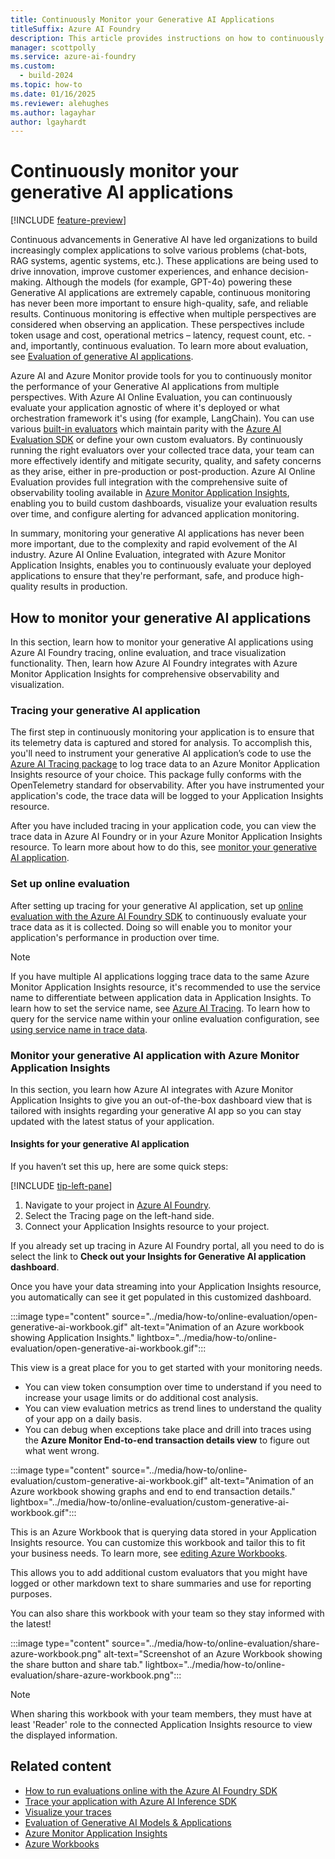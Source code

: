 ```yaml
---
title: Continuously Monitor your Generative AI Applications
titleSuffix: Azure AI Foundry
description: This article provides instructions on how to continuously monitor Generative AI Applications.
manager: scottpolly
ms.service: azure-ai-foundry
ms.custom:
  - build-2024
ms.topic: how-to
ms.date: 01/16/2025
ms.reviewer: alehughes
ms.author: lagayhar  
author: lgayhardt
---
```


# Continuously monitor your generative AI applications

[!INCLUDE [feature-preview](../includes/feature-preview.md)]

Continuous advancements in Generative AI have led organizations to build increasingly complex applications to solve various problems (chat-bots, RAG systems, agentic systems, etc.). These applications are being used to drive innovation, improve customer experiences, and enhance decision-making. Although the models (for example, GPT-4o) powering these Generative AI applications are extremely capable, continuous monitoring has never been more important to ensure high-quality, safe, and reliable results. Continuous monitoring is effective when multiple perspectives are considered when observing an application. These perspectives include token usage and cost, operational metrics – latency, request count, etc. - and, importantly, continuous evaluation. To learn more about evaluation, see [Evaluation of generative AI applications](../concepts/evaluation-approach-gen-ai.md).

Azure AI and Azure Monitor provide tools for you to continuously monitor the performance of your Generative AI applications from multiple perspectives. With Azure AI Online Evaluation, you can continuously evaluate your application agnostic of where it's deployed or what orchestration framework it's using (for example, LangChain). You can use various [built-in evaluators](../concepts/evaluation-metrics-built-in.md) which maintain parity with the [Azure AI Evaluation SDK](./develop/evaluate-sdk.md) or define your own custom evaluators. By continuously running the right evaluators over your collected trace data, your team can more effectively identify and mitigate security, quality, and safety concerns as they arise, either in pre-production or post-production. Azure AI Online Evaluation provides full integration with the comprehensive suite of observability tooling available in [Azure Monitor Application Insights](/azure/azure-monitor/app/app-insights-overview), enabling you to build custom dashboards, visualize your evaluation results over time, and configure alerting for advanced application monitoring.

In summary, monitoring your generative AI applications has never been more important, due to the complexity and rapid evolvement of the AI industry. Azure AI Online Evaluation, integrated with Azure Monitor Application Insights, enables you to continuously evaluate your deployed applications to ensure that they're performant, safe, and produce high-quality results in production.

## How to monitor your generative AI applications

In this section, learn how to monitor your generative AI applications using Azure AI Foundry tracing, online evaluation, and trace visualization functionality. Then, learn how Azure AI Foundry integrates with Azure Monitor Application Insights for comprehensive observability and visualization.

### Tracing your generative AI application

The first step in continuously monitoring your application is to ensure that its telemetry data is captured and stored for analysis. To accomplish this, you'll need to instrument your generative AI application’s code to use the [Azure AI Tracing package](./develop/trace-local-sdk.md) to log trace data to an Azure Monitor Application Insights resource of your choice. This package fully conforms with the OpenTelemetry standard for observability. After you have instrumented your application's code, the trace data will be logged to your Application Insights resource.

After you have included tracing in your application code, you can view the trace data in Azure AI Foundry or in your Azure Monitor Application Insights resource. To learn more about how to do this, see [monitor your generative AI application](#monitor-your-generative-ai-application-with-azure-monitor-application-insights).

### Set up online evaluation

After setting up tracing for your generative AI application, set up [online evaluation with the Azure AI Foundry SDK](./online-evaluation.md) to continuously evaluate your trace data as it is collected. Doing so will enable you to monitor your application's performance in production over time.

> [!NOTE]
> If you have multiple AI applications logging trace data to the same Azure Monitor Application Insights resource, it's recommended to use the service name to differentiate between application data in Application Insights. To learn how to set the service name, see [Azure AI Tracing](./develop/trace-local-sdk.md). To learn how to query for the service name within your online evaluation configuration, see [using service name in trace data](./online-evaluation.md#using-service-name-in-trace-data).

### Monitor your generative AI application with Azure Monitor Application Insights

In this section, you learn how Azure AI integrates with Azure Monitor Application Insights to give you an out-of-the-box dashboard view that is tailored with insights regarding your generative AI app so you can stay updated with the latest status of your application.

#### Insights for your generative AI application  

If you haven’t set this up, here are some quick steps:

[!INCLUDE [tip-left-pane](../includes/tip-left-pane.md)]

1. Navigate to your project in [Azure AI Foundry](https://ai.azure.com).
1. Select the Tracing page on the left-hand side.
1. Connect your Application Insights resource to your project.

If you already set up tracing in Azure AI Foundry portal, all you need to do is select the link to **Check out your Insights for Generative AI application dashboard**.

Once you have your data streaming into your Application Insights resource, you automatically can see it get populated in this customized dashboard.

:::image type="content" source="../media/how-to/online-evaluation/open-generative-ai-workbook.gif" alt-text="Animation of an Azure workbook showing Application Insights." lightbox="../media/how-to/online-evaluation/open-generative-ai-workbook.gif":::

This view is a great place for you to get started with your monitoring needs.

- You can view token consumption over time to understand if you need to increase your usage limits or do additional cost analysis.
- You can view evaluation metrics as trend lines to understand the quality of your app on a daily basis.
- You can debug when exceptions take place and drill into traces using the **Azure Monitor End-to-end transaction details view** to figure out what went wrong.

:::image type="content" source="../media/how-to/online-evaluation/custom-generative-ai-workbook.gif" alt-text="Animation of an Azure workbook showing graphs and end to end transaction details." lightbox="../media/how-to/online-evaluation/custom-generative-ai-workbook.gif":::

This is an Azure Workbook that is querying data stored in your Application Insights resource. You can customize this workbook and tailor this to fit your business needs.
To learn more, see [editing Azure Workbooks](/azure/azure-monitor/visualize/workbooks-create-workbook).

This allows you to add additional custom evaluators that you might have logged or other markdown text to share summaries and use for reporting purposes.

You can also share this workbook with your team so they stay informed with the latest!

:::image type="content" source="../media/how-to/online-evaluation/share-azure-workbook.png" alt-text="Screenshot of an Azure Workbook showing the share button and share tab." lightbox="../media/how-to/online-evaluation/share-azure-workbook.png":::

> [!NOTE]
> When sharing this workbook with your team members, they must have at least 'Reader' role to the connected Application Insights resource to view the displayed information.

## Related content

- [How to run evaluations online with the Azure AI Foundry SDK](./online-evaluation.md)
- [Trace your application with Azure AI Inference SDK](./develop/trace-local-sdk.md)
- [Visualize your traces](./develop/visualize-traces.md)
- [Evaluation of Generative AI Models & Applications](../concepts/evaluation-approach-gen-ai.md)
- [Azure Monitor Application Insights](/azure/azure-monitor/app/app-insights-overview)
- [Azure Workbooks](/azure/azure-monitor/visualize/workbooks-overview)